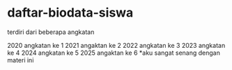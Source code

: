 # daftar-biodata-siswa
terdiri dari beberapa angkatan

2020 angkatan ke 1
2021 angaktan ke 2
2022 angkatan ke 3
2023 angkatan ke 4 
2024 angkatan ke 5 
2025 angaktan ke 6
*aku sangat senang dengan materi ini
